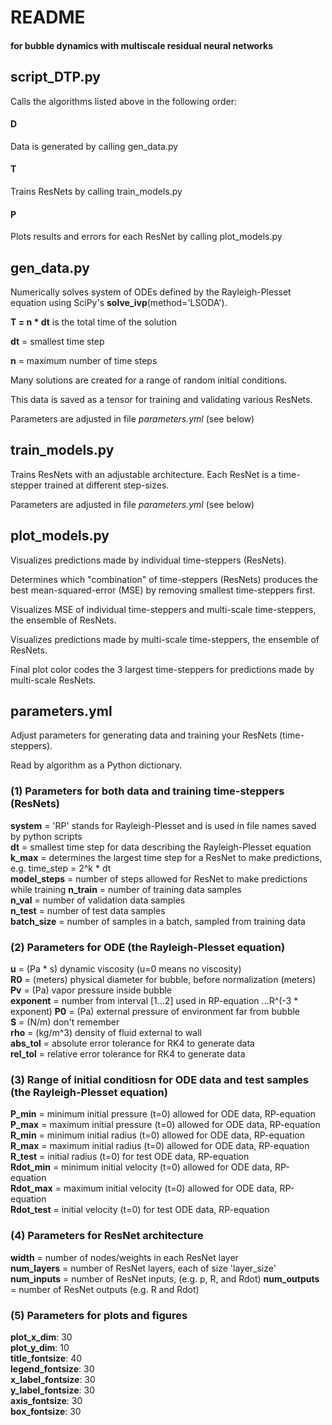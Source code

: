 # README
#### for bubble dynamics with multiscale residual neural networks

## script_DTP.py
Calls the algorithms listed above in the following order:
#### D
Data is generated by calling gen_data.py
#### T 
Trains ResNets by calling train_models.py
#### P 
Plots results and errors for each ResNet by calling plot_models.py

## gen_data.py

Numerically solves system of ODEs defined by the Rayleigh-Plesset equation using SciPy's **solve_ivp**(method='LSODA').

**T = n * dt** is the total time of the solution

**dt** = smallest time step

**n** = maximum number of time steps

Many solutions are created for a range of random initial conditions. 

This data is saved as a tensor for training and validating various ResNets.

Parameters are adjusted in file *parameters.yml* (see below)

## train_models.py

Trains ResNets with an adjustable architecture. Each ResNet is a time-stepper trained at different step-sizes.

Parameters are adjusted in file *parameters.yml* (see below)

## plot_models.py

Visualizes predictions made by individual time-steppers (ResNets).

Determines which "combination" of time-steppers (ResNets) produces the best mean-squared-error (MSE) by removing smallest time-steppers first.

Visualizes MSE of individual time-steppers and multi-scale time-steppers, the ensemble of ResNets.

Visualizes predictions made by multi-scale time-steppers, the ensemble of ResNets.

Final plot color codes the 3 largest time-steppers for predictions made by multi-scale ResNets.

## parameters.yml 

Adjust parameters for generating data and training your ResNets (time-steppers).  

Read by algorithm as a Python dictionary. 

### (1) Parameters for both data and training time-steppers (ResNets)

**system** = 'RP' stands for Rayleigh-Plesset and is used in file names saved by python scripts  
**dt** = smallest time step for data describing the Rayleigh-Plesset equation  
**k_max** = determines the largest time step for a ResNet to make predictions, e.g. time_step = 2^k * dt   
**model_steps** = number of steps allowed for ResNet to make predictions while training
**n_train** = number of training data samples  
**n_val** = number of validation data samples  
**n_test** = number of test data samples  
**batch_size** = number of samples in a batch, sampled from training data  

### (2) Parameters for ODE (the Rayleigh-Plesset equation)

**u** = (Pa * s) dynamic viscosity (u=0 means no viscosity)  
**R0** = (meters) physical diameter for bubble, before normalization (meters)  
**Pv** = (Pa) vapor pressure inside bubble  
**exponent** = number from interval [1...2] used in RP-equation ...R^(-3 * exponent)
**P0** = (Pa) external pressure of environment far from bubble  
**S** = (N/m) don't remember  
**rho** = (kg/m^3) density of fluid external to wall  
**abs_tol** = absolute error tolerance for RK4 to generate data  
**rel_tol** = relative error tolerance for RK4 to generate data  

### (3) Range of initial conditiosn for ODE data and test samples (the Rayleigh-Plesset equation)

**P_min** = minimum initial pressure (t=0) allowed for ODE data, RP-equation  
**P_max** = maximum initial pressure (t=0) allowed for ODE data, RP-equation  
**R_min** = minimum initial radius (t=0) allowed for ODE data, RP-equation  
**R_max** = maximum initial radius (t=0) allowed for ODE data, RP-equation  
**R_test** = initial radius (t=0) for test ODE data, RP-equation  
**Rdot_min** = minimum initial velocity (t=0) allowed for ODE data, RP-equation  
**Rdot_max** = maximum initial velocity (t=0) allowed for ODE data, RP-equation  
**Rdot_test** = initial velocity (t=0) for test ODE data, RP-equation  

### (4) Parameters for ResNet architecture

**width** = number of nodes/weights in each ResNet layer  
**num_layers** = number of ResNet layers, each of size 'layer_size'  
**num_inputs** = number of ResNet inputs, (e.g. p, R, and Rdot) 
**num_outputs** = number of ResNet outputs (e.g. R and Rdot)

### (5) Parameters for plots and figures

**plot_x_dim**: 30  
**plot_y_dim**: 10  
**title_fontsize**: 40  
**legend_fontsize**: 30  
**x_label_fontsize**: 30  
**y_label_fontsize**: 30  
**axis_fontsize**: 30  
**box_fontsize**: 30  
